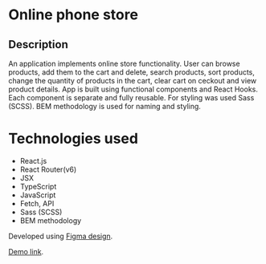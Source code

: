 # Online phone store

## Description
An application implements online store functionality. User can browse products, add them to the cart and delete, search products, sort products, change the quantity of products in the cart, clear cart on ceckout and view product details.
App is built using functional components and React Hooks.
Each component is separate and fully reusable. For styling was used Sass (SCSS).
BEM methodology is used for naming and styling.

# Technologies used
- React.js
- React Router(v6)
- JSX
- TypeScript
- JavaScript
- Fetch, API
- Sass (SCSS)
- BEM methodology

Developed using [Figma design](https://www.figma.com/file/uEetgWenSRxk9jgiym6Yzp/Phone-catalog-redesign?node-id=1%3A2).

[Demo link](https://github.com/JohnRust12/PhoneCatalog).
